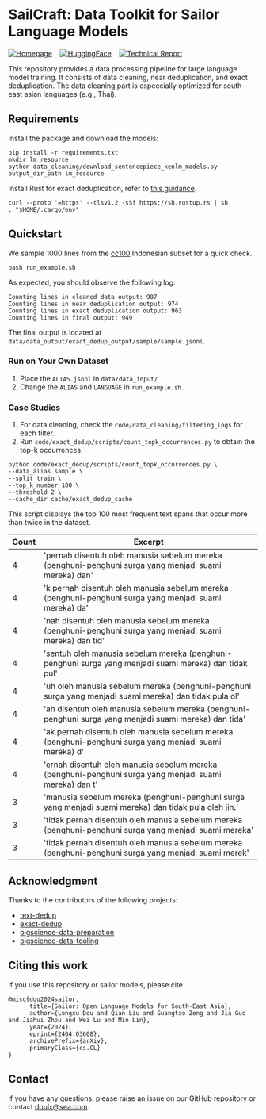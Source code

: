 # SailCraft: Data Toolkit for Sailor Language Models

[![Homepage](https://img.shields.io/badge/🏠-Homepage-3C47EB.svg)](https://sailorllm.github.io/) &nbsp;&nbsp; [![HuggingFace](https://img.shields.io/badge/🤗-HuggingFace-E87948.svg)](https://huggingface.co/sail/Sailor-7B) &nbsp;&nbsp; [![Technical Report](https://img.shields.io/badge/arXiv-2404.03608-b31b1b.svg)](https://arxiv.org/pdf/2404.03608.pdf)


This repository provides a data processing pipeline for large language model training. It consists of data cleaning, near deduplication, and exact deduplication. The data cleaning part is espeecially optimized for south-east asian languages (e.g., Thai).

## Requirements

Install the package and download the models:

```
pip install -r requirements.txt
mkdir lm_resource
python data_cleaning/download_sentencepiece_kenlm_models.py --output_dir_path lm_resource
```

Install Rust for exact deduplication, refer to [this guidance](https://github.com/google-research/deduplicate-text-datasets#installing).

```
curl --proto '=https' --tlsv1.2 -sSf https://sh.rustup.rs | sh
. "$HOME/.cargo/env"
```

## Quickstart

We sample 1000 lines from the [cc100](https://data.statmt.org/cc-100/) Indonesian subset for a quick check.

```
bash run_example.sh
```

As expected, you should observe the following log:

```
Counting lines in cleaned data output: 987
Counting lines in near deduplication output: 974
Counting lines in exact deduplication output: 963
Counting lines in final output: 949
```

The final output is located at `data/data_output/exact_dedup_output/sample/sample.jsonl`.

### Run on Your Own Dataset

1. Place the `ALIAS.jsonl` in `data/data_input/`
2. Change the `ALIAS` and `LANGUAGE` in `run_example.sh`.

### Case Studies

1. For data cleaning, check the `code/data_cleaning/filtering_logs` for each filter.
2. Run `code/exact_dedup/scripts/count_topk_occurrences.py` to obtain the top-k occurrences.

```shell
python code/exact_dedup/scripts/count_topk_occurrences.py \
--data_alias sample \
--split train \
--top_k_number 100 \
--threshold 2 \
--cache_dir cache/exact_dedup_cache
```

This script displays the top 100 most frequent text spans that occur more than twice in the dataset.

| Count | Excerpt |
|-------|---------------------------------------------------------------------------------------------------|
| 4 | 'pernah disentuh oleh manusia sebelum mereka (penghuni-penghuni surga yang menjadi suami mereka) dan' |
| 4 | 'k pernah disentuh oleh manusia sebelum mereka (penghuni-penghuni surga yang menjadi suami mereka) da' |
| 4 | 'nah disentuh oleh manusia sebelum mereka (penghuni-penghuni surga yang menjadi suami mereka) dan tid' |
| 4 | 'sentuh oleh manusia sebelum mereka (penghuni-penghuni surga yang menjadi suami mereka) dan tidak pul' |
| 4 | 'uh oleh manusia sebelum mereka (penghuni-penghuni surga yang menjadi suami mereka) dan tidak pula ol' |
| 4 | 'ah disentuh oleh manusia sebelum mereka (penghuni-penghuni surga yang menjadi suami mereka) dan tida' |
| 4 | 'ak pernah disentuh oleh manusia sebelum mereka (penghuni-penghuni surga yang menjadi suami mereka) d' |
| 4 | 'ernah disentuh oleh manusia sebelum mereka (penghuni-penghuni surga yang menjadi suami mereka) dan t' |
| 3 | 'manusia sebelum mereka (penghuni-penghuni surga yang menjadi suami mereka) dan tidak pula oleh jin.' |
| 3 | 'tidak pernah disentuh oleh manusia sebelum mereka (penghuni-penghuni surga yang menjadi suami mereka' |
| 3 | 'tidak pernah disentuh oleh manusia sebelum mereka (penghuni-penghuni surga yang menjadi suami merek' |

## Acknowledgment

Thanks to the contributors of the following projects:

- [text-dedup](https://github.com/ChenghaoMou/text-dedup)
- [exact-dedup](https://github.com/google-research/deduplicate-text-datasets)
- [bigscience-data-preparation](https://github.com/bigscience-workshop/data-preparation)
- [bigscience-data-tooling](https://github.com/bigscience-workshop/data_tooling)

## Citing this work

If you use this repository or sailor models, please cite

```
@misc{dou2024sailor,
      title={Sailor: Open Language Models for South-East Asia}, 
      author={Longxu Dou and Qian Liu and Guangtao Zeng and Jia Guo and Jiahui Zhou and Wei Lu and Min Lin},
      year={2024},
      eprint={2404.03608},
      archivePrefix={arXiv},
      primaryClass={cs.CL}
}
```

## Contact

If you have any questions, please raise an issue on our GitHub repository or contact <a href="mailto:doulx@sea.com">doulx@sea.com</a>.
